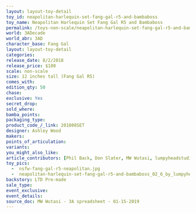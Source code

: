 ```yaml
---
layout: layout-toy-detail 
toy_id: neapolitan-harlequin-set-fang-gal-r5-and-bambaboss
toy_name: Neapolitan Harlequin Set Fang Gal R5 and Bambaboss
permalink: /toys-non-scale/neapolitan-harlequin-set-fang-gal-r5-and-bambaboss.html
world: 3ADecade
world_abr: 3AD
character_base: Fang Gal
layout: layout-toy-detail
categories: 
release_date: 8/2/2018
release_price: $180 
scale: non-scale
size: 12 inches tall (Fang Gal R5)
comes_with: 
edition_qty: 50
chase: 
exclusive: Yes
secret_drop: 
sold_where: 
bamba_points: 
packaging_type: 
product_code_/_link: 201808SET
designer: Ashley Wood
makers: 
points_of_articulation: 
variants: 
you_might_also_like: 
article_contributors: [Phil Back, Don Slater, MW Wutasi, lumpyheadstudios]
toy_pics: 
  -  nsfw-fang-gal-r5-neapolitan.jpg
  -  neapolitan-harlequin-set-fang-gal-r5-and-bambaboss_02_6_by_lumpyheadstudios.jpg
backstory: LTD Pre-made
sale_type: 
event_exclusive: 
event_details: 
source_doc: MW Wutasi - 3A spreadsheet - 01-15-2019
---
```

 